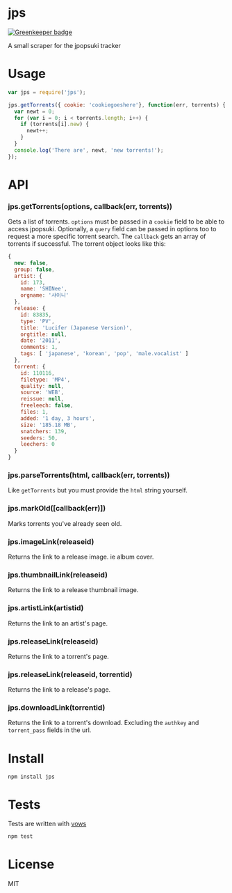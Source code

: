 # jps

[![Greenkeeper badge](https://badges.greenkeeper.io/fent/jps.svg)](https://greenkeeper.io/)

A small scraper for the jpopsuki tracker

# Usage

```javascript
var jps = require('jps');

jps.getTorrents({ cookie: 'cookiegoeshere'}, function(err, torrents) {
  var newt = 0;
  for (var i = 0; i < torrents.length; i++) {
    if (torrents[i].new) {
      newt++;
    }
  }
  console.log('There are', newt, 'new torrents!');
});
```


# API

### jps.getTorrents(options, callback(err, torrents))
Gets a list of torrents. `options` must be passed in a `cookie` field to be able to access jpopsuki. Optionally, a `query` field can be passed in options too to request a more specific torrent search. The `callback` gets an array of torrents if successful. The torrent object looks like this:

```javascript
{
  new: false,
  group: false,
  artist: {
    id: 173,
    name: 'SHINee',
    orgname: '샤이니'
  },
  release: {
    id: 83835,
    type: 'PV',
    title: 'Lucifer (Japanese Version)',
    orgtitle: null,
    date: '2011',
    comments: 1,
    tags: [ 'japanese', 'korean', 'pop', 'male.vocalist' ]
  },
  torrent: {
    id: 110116,
    filetype: 'MP4',
    quality: null,
    source: 'WEB',
    reissue: null,
    freeleech: false,
    files: 1,
    added: '1 day, 3 hours',
    size: '185.18 MB',
    snatchers: 139,
    seeders: 50,
    leechers: 0
  }
}
```

### jps.parseTorrents(html, callback(err, torrents))
Like `getTorrents` but you must provide the `html` string yourself.

### jps.markOld([callback(err)])
Marks torrents you've already seen old.

### jps.imageLink(releaseid)
Returns the link to a release image. ie album cover.

### jps.thumbnailLink(releaseid)
Returns the link to a release thumbnail image.

### jps.artistLink(artistid)
Returns the link to an artist's page.

### jps.releaseLink(releaseid)
Returns the link to a torrent's page.

### jps.releaseLink(releaseid, torrentid)
Returns the link to a release's page.

### jps.downloadLink(torrentid)
Returns the link to a torrent's download. Excluding the `authkey` and `torrent_pass` fields in the url.


# Install

    npm install jps


# Tests

Tests are written with [vows](http://vowsjs.org/)

```bash
npm test
```


# License

MIT

